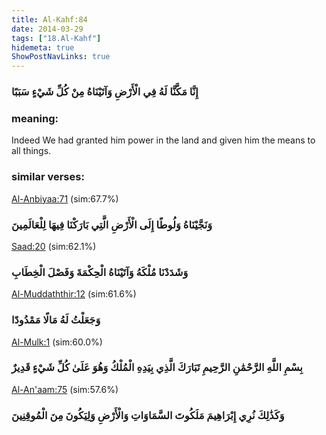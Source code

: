 ```yaml
---
title: Al-Kahf:84
date: 2014-03-29
tags: ["18.Al-Kahf"]
hidemeta: true 
ShowPostNavLinks: true 
---
```

### إِنَّا مَكَّنَّا لَهُ فِي الْأَرْضِ وَآتَيْنَاهُ مِنْ كُلِّ شَيْءٍ سَبَبًا
### meaning: 
Indeed We had granted him power in the land and given him the means to all things.
### similar verses: 

[Al-Anbiyaa:71](/21/71) (sim:67.7%)

### وَنَجَّيْنَاهُ وَلُوطًا إِلَى الْأَرْضِ الَّتِي بَارَكْنَا فِيهَا لِلْعَالَمِينَ

[Saad:20](/38/20) (sim:62.1%)

### وَشَدَدْنَا مُلْكَهُ وَآتَيْنَاهُ الْحِكْمَةَ وَفَصْلَ الْخِطَابِ

[Al-Muddaththir:12](/74/12) (sim:61.6%)

### وَجَعَلْتُ لَهُ مَالًا مَمْدُودًا

[Al-Mulk:1](/67/1) (sim:60.0%)

### بِسْمِ اللَّهِ الرَّحْمَٰنِ الرَّحِيمِ تَبَارَكَ الَّذِي بِيَدِهِ الْمُلْكُ وَهُوَ عَلَىٰ كُلِّ شَيْءٍ قَدِيرٌ

[Al-An'aam:75](/6/75) (sim:57.6%)

### وَكَذَٰلِكَ نُرِي إِبْرَاهِيمَ مَلَكُوتَ السَّمَاوَاتِ وَالْأَرْضِ وَلِيَكُونَ مِنَ الْمُوقِنِينَ
